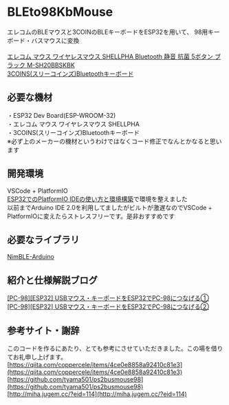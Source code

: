 # BLEto98KbMouse
 エレコムのBLEマウスと3COINのBLEキーボードをESP32を用いて、 98用キーボード・バスマウスに変換<br><br>
[エレコム マウス ワイヤレスマウス SHELLPHA Bluetooth 静音 抗菌 5ボタン ブラック M-SH20BBSKBK](https://amzn.to/4aNvktV)<br>
[3COINS(スリーコインズ)Bluetoothキーボード](https://www.palcloset.jp/display/item/2008-KP-003-000/?cl=11&b=3coins&ss=)

## 必要な機材
 ・ESP32 Dev Board(ESP-WROOM-32)<br>
 ・エレコム マウス ワイヤレスマウス SHELLPHA<br>
 ・3COINS(スリーコインズ)Bluetoothキーボード<br>
 ※必ず上のメーカーの機材というわけではなくコード修正でなんとかなると思います

## 開発環境
 VSCode + PlatformIO<br>
 [ESP32でのPlatformIO IDEの使い方と環境構築](https://qiita.com/nextfp/items/f54b216212f08280d4e0)で環境を整えました<br>
 以前までArduino IDE 2.0を利用してましたがビルトが激遅なのでVSCode + PlatformIOに変えたらストレスフリーです。是非おすすめです

## 必要なライブラリ
[NimBLE-Arduino](https://github.com/h2zero/NimBLE-Arduino)

## 紹介と仕様解説ブログ
[[PC-98][ESP32] USBマウス・キーボードをESP32でPC-98につなげる①](https://androiphone.uvs.jp/?p=4136)<br>
[[PC-98][ESP32] USBマウス・キーボードをESP32でPC-98につなげる②](https://androiphone.uvs.jp/?p=4157)

## 参考サイト・謝辞
このコードを作るにあたり、とても参考にさせていただきました。この場を借りてお礼申し上げます。<br>
[https://qiita.com/coppercele/items/4ce0e8858a92410c81e3](https://qiita.com/coppercele/items/4ce0e8858a92410c81e3)<br>
[https://github.com/tyama501/ps2busmouse98](https://github.com/tyama501/ps2busmouse98)<br>
[http://miha.jugem.cc/?eid=114](http://miha.jugem.cc/?eid=114)
 
